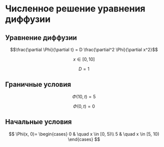 
# Численное решение уравнения диффузии
## Уравнение диффузии
  $$\frac{\partial \Phi}{\partial t} = D \frac{\partial^2 \Phi}{\partial x^2}$$
  
  $$ x \in [0, 10]$$
  
  $$ D = 1 $$
## Граничные условия
  $$\Phi(10, t) = 5$$
  
  $$\Phi(0, t) = 0$$
## Начальные условия
$$
\Phi(x, 0)=
\begin{cases}
0 & \quad x \in [0, 5)\\ 
5 & \quad x \in [5, 10)
\end{cases}
$$
